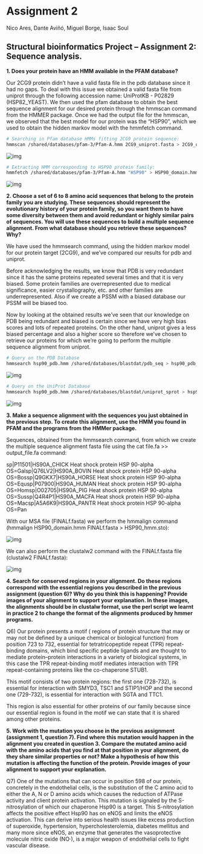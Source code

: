 # Assignment 2
Nico Ares, Dante Aviñó, Miguel Borge, Isaac Soul



## Structural bioinformatics Project – Assignment 2: Sequence analysis.

**1. Does your protein have an HMM available in the PFAM database?**

Our 2CG9 protein didn’t have a valid fasta file in the pdb database since it had no gaps. To deal with this issue we obtained a valid fasta file from uniprot through the following accession name: UniProtKB - P02829 (HSP82_YEAST). We then used the pfam database to obtain the best sequence alignment for our desired protein through the hmmscan command from the HMMER package. Once we had the output file for the hmmscan, we observed that the best model for our protein was the “HSP90”, which we used to obtain the hidden markov model with the hmmfetch command.

```bash
# Searching in Pfam database HMMs fitting 2CG9 protein sequence:
hmmscan /shared/databases/pfam-3/Pfam-A.hmm 2CG9_uniprot.fasta > 2CG9_uniprot.out
```

![img](https://lh5.googleusercontent.com/Wn85kUgjf5uUfa14JTZ8kgxd4EauC1QNCYtrPhrDEJmtCudLvstw4zPUzaJap49VFWwpFHHY8GTYGYoli-MGgi26sP5S_vr5SQYb-c5LPvvMLolxT_DdTU4ZS76h2Hn8-W0Qirty)

```bash
# Extracting HMM corresponding to HSP90 protein family:
hmmfetch /shared/databases/pfam-3/Pfam-A.hmm "HSP90" > HSP90_domain.hmm
```

![img](https://lh5.googleusercontent.com/Rc4LvSs5-SpoBpaBRoIpkBQi_oZ-rxMcy5gx38_4QnUIgPwyutExr0v84LoMJeblKvs_YnwLBD_N7YEfrP9PrL8_T4N7kva2hvY4A2ctUFRzZl7lj_SLdROIygKUVJWCDIi9KyFj)



**2. Choose a set of 6 to 8 amino acid sequences that belong to the protein family you are studying. These sequences should represent the evolutionary history of your protein family, so you want them to have some diversity between them and avoid redundant or highly similar pairs of sequences. You will use these sequences to build a multiple sequence alignment. From what database should you retrieve these sequences? Why?**

We have used the hmmsearch command, using the hidden markov model for our protein target (2CG9), and we’ve compared our results for pdb and uniprot. 

Before acknowledging the results, we know that PDB is very redundant since it has the same proteins repeated several times and that it is very biased. Some protein families are overrepresented due to medical significance, easier crystallography, etc. and other families are underrepresented. Also if we create a PSSM with a biased database our PSSM will be biased too.

Now by looking at the obtained results we’ve seen that our knowledge on PDB being redundant and biased is certain since we have very high bias scores and lots of repeated proteins. On the other hand, uniprot gives a less biased percentage and also a higher score so therefore we’ve chosen to retrieve our proteins for which we’re going to perform the multiple sequence alignment from uniprot.

```bash
# Query on the PDB Database
hmmsearch hsp90_pdb.hmm /shared/databases/blastdat/pdb_seq > hsp90_pdb_2.out
```

![img](https://lh5.googleusercontent.com/MaO8UD7KstofjQcLt4fwfT_yHIba9NM3kQgAAR3XMiTHmBd2cFOkZngosRvV-3KL5Aq1LXksiFOaKALnnSjaGl9vuMU6f3cQLSlWsANmukDq3dEBGs3Ua6VznjsXYqGCfuDIdR7Q)

```bash
# Query on the UniProt Database
hmmsearch hsp90_pdb.hmm /shared/databases/blastdat/uniprot_sprot > hsp90_uniprot.out
```

![img](https://lh3.googleusercontent.com/26qsgETHQoUOFFCsXBJq0aY2yp5GWnm1AmSGSLa2QHGPPKyxD_0-F6DTcwZTj6lq3yeqs0WNwrn8tmgPhPv2pqJPnzMv2BTsi4wepwVNqa70zOXy3A8iXDeMDz8p7RxZB0IpBEvo)



**3. Make a sequence alignment with the sequences you just obtained in the previous step. To create this alignment, use the HMM you found in PFAM and the programs from the HMMer package.**

Sequences, obtained from the hmmsearch command, from which we create the multiple sequence alignment fasta file using the cat file.fa >> output_file.fa command:

sp|P11501|HS90A_CHICK Heat shock protein HSP 90-alpha OS=Galsp|Q76LV2|HS90A_BOVIN Heat shock protein HSP 90-alpha OS=Bossp|Q9GKX7|HS90A_HORSE Heat shock protein HSP 90-alpha OS=Equsp|P07900|HS90A_HUMAN Heat shock protein HSP 90-alpha OS=Homsp|O02705|HS90A_PIG  Heat shock protein HSP 90-alpha OS=Sussp|Q4R4P1|HS90A_MACFA Heat shock protein HSP 90-alpha OS=Macsp|A5A6K9|HS90A_PANTR Heat shock protein HSP 90-alpha OS=Pan

With our MSA file (FINALf.fasta) we perform the hmmalign command (hmmalign HSP90_domain.hmm FINALf.fasta > HSP90_hmm.sto):

![img](https://lh3.googleusercontent.com/oBGme0HEduFDeV7C5T-vqIg4dBF03n90vwd8mhwonmCT9Zm0oqDZGWyqvm8bt_zcOUc_xEkT24lgfF79lp0xGcH43ltl2Ir8dVD4V65lj6yr0P1QMfN3VJftmsa8sNNuZP8MSvc8)



We can also perform the clustalw2 command with the FINALf.fasta file (clustalw2 FINALf.fasta):

![img](https://lh6.googleusercontent.com/Z0An_ZwFzPgL-9AXt6d16lyFygfu7y6jCqmqLsgLbZkX_t3aU5gUkFGkjnu_zhziVlb9TrmlBkUK2fC2mD3FwUuGbqc1uTEOzlrshxAKRVmn0CeB4pwSuj5robbM5eN4wK9yQWXC)



**4. Search for conserved regions in your alignment. Do these regions correspond with the essential regions you described in the previous assignment (question 6)? Why do you think this is happening? Provide images of your alignment to support your explanation. In these images, the alignments should be in clustalw format, use the perl script we learnt in practice 2 to change the format of the alignments produced by hmmer programs.**

Q6) Our protein presents a motif ( regions of protein structure that may or may not be defined by a unique chemical or biological function) from position 723 to 732, essential for tetratricopeptide repeat (TPR) repeat-binding domains, which bind specific peptide ligands and are thought to mediate protein–protein interactions in a variety of biological systems, in this case the TPR repeat-binding motif mediates interaction with TPR repeat-containing proteins like the co-chaperone STUB1.

This motif consists of two protein regions: the first one (728-732), is essential for interaction with SMYD3, TSC1 and STIP1/HOP and the second one (729-732), is essential for interaction with SGTA and TTC1.

This region is also essential for other proteins of our family because since our essential region is found in the motif we can state that it is shared among other proteins.



**5. Work with the mutation you choose in the previous assignment (assignment 1, question 7). Find where this mutation would happen in the alignment you created in question 3. Compare the mutated amino acid with the amino acids that you find at that position in your alignment, do they share similar properties or not? Make a hypothesis of how this mutation is affecting the function of the protein. Provide images of your alignment to support your explanation.**

Q7) One of the mutations that can occur in position 598 of our protein, concretely in the endothelial cells, is the substitution of the C amino acid to either the A, N or D amino acids which causes the reduction of ATPase activity and client protein activation. This mutation is signaled by the S-nitrosylation of which our chaperone Hsp90 is a target. This S-nitrosylation affects the positive effect Hsp90 has on eNOS and limits the eNOS activation. This can derive into serious health issues like excess production of superoxide, hypertension, hypercholesterolemia, diabetes mellitus and many more since eNOS, an enzyme that generates the vasoprotective molecule nitric oxide (NO·), is a major weapon of endothelial cells to fight vascular disease.